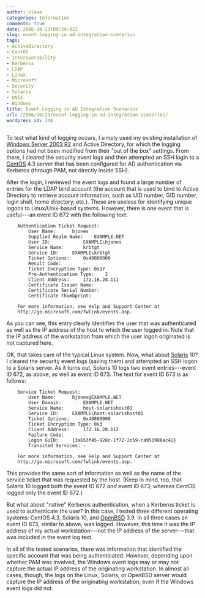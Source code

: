 ```yaml
---
author: slowe
categories: Information
comments: true
date: 2006-10-23T09:54:02Z
slug: event-logging-in-ad-integration-scenarios
tags:
- ActiveDirectory
- CentOS
- Interoperability
- Kerberos
- LDAP
- Linux
- Microsoft
- Security
- Solaris
- UNIX
- Windows
title: Event Logging in AD Integration Scenarios
url: /2006/10/23/event-logging-in-ad-integration-scenarios/
wordpress_id: 348
---
```


To test what kind of logging occurs, I simply used my existing installation of [Windows Server 2003 R2](http://www.microsoft.com/windowsserver2003/default.mspx) and Active Directory, for which the logging options had not been modified from their "out of the box" settings. From there, I cleared the security event logs and then attempted an SSH login to a [CentOS](http://www.centos.org/) 4.3 server that has been configured for AD authentication via Kerberos (through PAM, not directly inside SSH).

After the login, I reviewed the event logs and found a large number of entries for the LDAP bind account (the account that is used to bind to Active Directory to retrieve account information, such as UID number, GID number, login shell, home directory, etc.). These are useless for identifying unique logons to Linux/Unix-based systems. However, there is one event that is useful---an event ID 672 with the following text:

```text
    Authentication Ticket Request:
     	User Name:		bjones
     	Supplied Realm Name:	EXAMPLE.NET
     	User ID:			EXAMPLE\bjones
     	Service Name:		krbtgt
     	Service ID:		EXAMPLE\krbtgt
     	Ticket Options:		0x40800000
     	Result Code:		-
     	Ticket Encryption Type:	0x17
     	Pre-Authentication Type:	2
     	Client Address:		172.16.28.111
     	Certificate Issuer Name:	
     	Certificate Serial Number:	
     	Certificate Thumbprint:	
    
    For more information, see Help and Support Center at 
    http://go.microsoft.com/fwlink/events.asp.
```

As you can see, this entry clearly identifies the user that was authenticated as well as the IP address of the host to which the user logged in. Note that the IP address of the workstation from which the user logon originated is not captured here.

OK, that takes care of the typical Linux system. Now, what about [Solaris](http://www.sun.com/software/solaris/) 10? I cleared the security event logs (saving them) and attempted an SSH logon to a Solaris server. As it turns out, Solaris 10 logs two event entries---event ID 672, as above, as well as event ID 673. The text for event ID 673 is as follows:

```text
    Service Ticket Request:
     	User Name:		bjones@EXAMPLE.NET
     	User Domain:		EXAMPLE.NET
     	Service Name:		host-solarishost01
     	Service ID:		EXAMPLE\host-solarishost01
     	Ticket Options:		0x40800000
     	Ticket Encryption Type:	0x3
     	Client Address:		172.16.28.112
     	Failure Code:		-
     	Logon GUID:		{3a653f45-928c-1f72-2c59-ca951986ac42}
     	Transited Services:	-
    
    For more information, see Help and Support Center at 
    http://go.microsoft.com/fwlink/events.asp.
```

This provides the same sort of information as well as the name of the service ticket that was requested by the host. (Keep in mind, too, that Solaris 10 logged both the event ID 672 _and_ event ID 673, whereas CentOS logged only the event ID 672.)

But what about "native" Kerberos authentication, when a Kerberos ticket is used to authenticate the user? In this case, I tested three different operating systems: CentOS 4.3, Solaris 10, and [OpenBSD](http://www.openbsd.org/) 3.9. In all three cases an event ID 673, similar to above, was logged. However, this time it was the IP address of my actual workstation---not the IP address of the server---that was included in the event log text.

In all of the tested scenarios, there was information that identified the specific account that was being authenticated. However, depending upon whether PAM was involved, the Windows event logs may or may not capture the actual IP address of the originating workstation. In almost all cases, though, the logs on the Linux, Solaris, or OpenBSD server would capture the IP address of the originating workstation, even if the Windows event logs did not.
